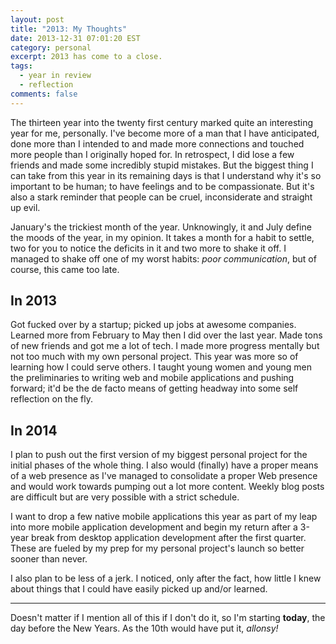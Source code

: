 ```yaml
---
layout: post
title: "2013: My Thoughts"
date: 2013-12-31 07:01:20 EST
category: personal
excerpt: 2013 has come to a close.
tags:
  - year in review
  - reflection
comments: false
---
```


The thirteen year into the twenty first century marked quite an interesting
year for me, personally. I've become more of a man that I have anticipated,
done more than I intended to and made more connections and touched more people
than I originally hoped for. In retrospect, I did lose a few friends and made
some incredibly stupid mistakes. But the biggest thing I can take from this
year in its remaining days is that I understand why it's so important to be
human; to have feelings and to be compassionate. But it's also a stark reminder
that people can be cruel, inconsiderate and straight up evil.

January's the trickiest month of the year. Unknowingly, it and July define the
moods of the year, in my opinion. It takes a month for a habit to settle, two
for you to notice the deficits in it and two more to shake it off. I managed
to shake off one of my worst habits: *poor communication*, but of course, this
came too late.

## In 2013

Got fucked over by a startup; picked up jobs at awesome companies. Learned
more from February to May then I did over the last year. Made tons of new
friends and got me a lot of tech. I made more progress mentally but not too
much with my own personal project. This year was more so of learning how I
could serve others. I taught young women and young men the preliminaries to
writing web and mobile applications and pushing forward; it'd be the de facto
means of getting headway into some self reflection on the fly.

## In 2014

I plan to push out the first version of my biggest personal project for the
initial phases of the whole thing. I also would (finally) have a proper means
of a web presence as I've managed to consolidate a proper Web presence and
would work towards pumping out a lot more content. Weekly blog posts are
difficult but are very possible with a strict schedule.

I want to drop a few native mobile applications this year as part of my leap
into more mobile application development and begin my return after a 3-year
break from desktop application development after the first quarter. These are
fueled by my prep for my personal project's launch so better sooner than
never.

I also plan to be less of a jerk. I noticed, only after the fact, how little
I knew about things that I could have easily picked up and/or learned.

---

Doesn't matter if I mention all of this if I don't do it, so I'm starting
**today**, the day before the New Years. As the 10th would have put it,
*allonsy!*
